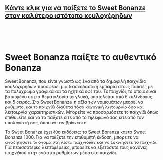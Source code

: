 ## [Κάντε κλικ για να παίξετε το Sweet Bonanza στον καλύτερο ιστότοπο κουλοχέρηδων](https://cutt.ly/SeHYCYw0)
<br>
<br>
<br>

# Sweet Bonanza παίξτε το αυθεντικό Bonanza

Sweet Bonanza, που είναι γνωστό ως ένα από τα δημοφιλή παιχνίδια κουλοχέρηδων, προσφέρει μια διασκεδαστική εμπειρία στους παίκτες με τα πολύχρωμα γραφικά και τα ηχητικά εφέ του. Το παιχνίδι, το οποίο είναι βασισμένο σε μια θεματολογία με γλυκά, αποτελείται από 6 κυλίνδρους και 5 σειρές. Στο Sweet Bonanza, η αξία των νομισμάτων μπορεί να ρυθμιστεί και το παιχνίδι διαθέτει τόσο κανονική λειτουργία όσο και λειτουργία χαρακτηριστικών. Μπορείτε να προσαρμόσετε το παιχνίδι όπως επιθυμείτε και να το παίξετε είτε από το τηλέφωνό σας είτε από τον υπολογιστή σας, όπου και αν βρίσκεστε.

Το Sweet Bonanza έχει δύο εκδόσεις: το Sweet Bonanza και το Sweet Bonanza 1000. Για να παίξετε την επιθυμητή έκδοση, μπορείτε να αναζητήσετε το όνομα στη λίστα παιχνιδιών και να ξεκινήσετε το παιχνίδι. Για περισσότερες λεπτομέρειες, μπορείτε να εξετάσετε τους κανόνες παιχνιδιού στην ενότητα ρυθμίσεων μέσα στο παιχνίδι.
